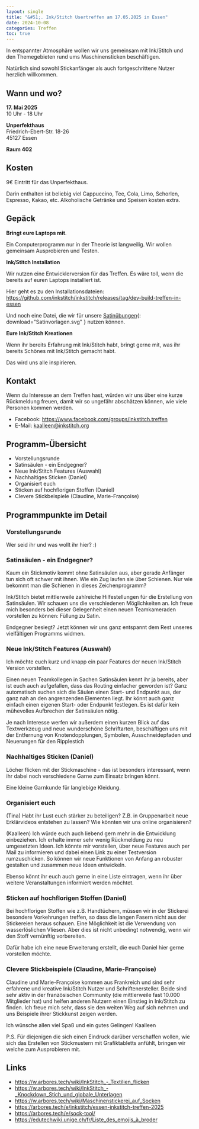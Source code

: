 ```yaml
---
layout: single
title: "&#51;. Ink/Stitch Usertreffen am 17.05.2025 in Essen"
date: 2024-10-08
categories: Treffen
toc: true
---
```

In entspannter Atmosphäre wollen wir uns gemeinsam mit Ink/Stitch und den Themegebieten rund ums Maschinensticken beschäftigen.

Natürlich sind sowohl Stickanfänger als auch fortgeschrittene Nutzer herzlich willkommen.

## Wann und wo?

**17. Mai 2025**<br>
10 Uhr - 18 Uhr

**Unperfekthaus**<br>
Friedrich-Ebert-Str. 18-26<br>
45127 Essen

**Raum 402**

## Kosten

9€ Eintritt für das Unperfekthaus.

Darin enthalten ist beliebig viel Cappuccino, Tee, Cola, Limo, Schorlen, Espresso, Kakao, etc.
Alkoholische Getränke und Speisen kosten extra.

## Gepäck

**Bringt eure Laptops mit**.

Ein Computerprogramm nur in der Theorie ist langweilig.
Wir wollen gemeinsam Ausprobieren und Testen.

**Ink/Stitch Installation**

Wir nutzen eine Entwicklerversion für das Treffen. Es wäre toll, wenn die bereits auf euren Laptops installiert ist.

Hier geht es zu den Installationsdateien: <https://github.com/inkstitch/inkstitch/releases/tag/dev-build-treffen-in-essen>

Und noch eine Datei, die wir für unsere [Satinübungen](/assets/files/Satinvorlagen2025.svg){: download="Satinvorlagen.svg" } nutzen können.

**Eure Ink/Stitch Kreationen**

Wenn ihr bereits Erfahrung mit Ink/Stitch habt, bringt gerne mit, was ihr bereits Schönes mit Ink/Stitch gemacht habt.

Das wird uns alle inspirieren.

## Kontakt

Wenn du Interesse an dem Treffen hast, würden wir uns über eine kurze Rückmeldung freuen, damit wir so ungefähr abschätzen können, wie viele Personen kommen werden.

* Facebook: <https://www.facebook.com/groups/inkstitch.treffen>
* E-Mail: kaalleen@inkstitch.org

## Programm-Übersicht

* Vorstellungsrunde
* Satinsäulen - ein Endgegner?
* Neue Ink/Stitch Features (Auswahl)
* Nachhaltiges Sticken (Daniel)
* Organisiert euch
* Sticken auf hochflorigen Stoffen (Daniel)
* Clevere Stickbeispiele (Claudine, Marie-Françoise)

## Programmpunkte im Detail

### Vorstellungsrunde

Wer seid ihr und was wollt ihr hier? :)

### Satinsäulen - ein Endgegner?

Kaum ein Stickmotiv kommt ohne Satinsäulen aus, aber gerade Anfänger tun sich oft schwer mit ihnen.
Wie ein Zug laufen sie über Schienen. Nur wie bekommt man die Schienen in dieses Zeichenprogramm?

Ink/Stitch bietet mittlerweile zahlreiche Hilfestellungen für die Erstellung von Satinsäulen.
Wir schauen uns die verschiedenen Möglichkeiten an.
Ich freue mich besonders bei dieser Gelegenheit einen neuen Teamkameraden vorstellen zu können: Füllung zu Satin.

Endgegner besiegt? Jetzt können wir uns ganz entspannt dem Rest unseres vielfältigen Programms widmen.

### Neue Ink/Stitch Features (Auswahl)

Ich möchte euch kurz und knapp ein paar Features der neuen Ink/Stitch Version vorstellen.

Einen neuen Teamkollegen in Sachen Satinsäulen kennt ihr ja bereits, aber ist euch auch aufgefallen, dass das Routing einfacher geworden ist?
Ganz automatisch suchen sich die Säulen einen Start- und Endpunkt aus, der ganz nah an den angrenzenden Elementen liegt.
Ihr könnt auch ganz einfach einen eigenen Start- oder Endpunkt festlegen. Es ist dafür kein mühevolles Aufbrechen der Satinsäulen nötig.

Je nach Interesse werfen wir außerdem einen kurzen Blick auf das Textwerkzeug und neue wunderschöne Schriftarten,
beschäftigen uns mit der Entfernung von Knotendopplungen, Symbolen, Ausschneidepfaden und Neuerungen für den Ripplestich

### Nachhaltiges Sticken (Daniel)

Löcher flicken mit der Stickmaschine - das ist besonders interessant, wenn ihr dabei noch verschiedene Garne zum Einsatz bringen könnt.

Eine kleine Garnkunde für langlebige Kleidung.

### Organisiert euch

(Tina) Habt ihr Lust euch stärker zu beteiligen? Z.B. in Gruppenarbeit neue Erklärvideos entstehen zu lassen? Wie könnten wir uns online organisieren?

(Kaalleen) Ich würde euch auch liebend gern mehr in die Entwicklung einbeziehen. Ich erhalte immer sehr wenig Rückmeldung zu neu umgesetzten Ideen.
Ich könnte mir vorstellen, über neue Features auch per Mail zu informieren und dabei einen Link zu einer Testversion rumzuschicken.
So können wir neue Funktionen von Anfang an robuster gestalten und zusammen neue Ideen entwickeln.

Ebenso könnt ihr euch auch gerne in eine Liste eintragen, wenn ihr über weitere Veranstaltungen informiert werden möchtet.

### Sticken auf hochflorigen Stoffen (Daniel)

Bei hochflorigen Stoffen wie z.B. Handtüchern, müssen wir in der Stickerei besondere Vorkehrungen treffen, so dass die langen Fasern nicht aus der Stickereien heraus schauen.
Eine Möglichkeit ist die Verwendung von wasserlöslichen Vliesen. Aber dies ist nicht unbedingt notwendig, wenn wir den Stoff vernünftig vorbereiten.

Dafür habe ich eine neue Erweiterung erstellt, die euch Daniel hier gerne vorstellen möchte.

### Clevere Stickbeispiele (Claudine, Marie-Françoise)

Claudine und Marie-Françoise kommen aus Frankreich und sind sehr erfahrene und kreative Ink/Stitch Nutzer und Schriftenersteller.
Beide sind sehr aktiv in der französischen Community (die mittlerweile fast 10.000 Mitglieder hat) und helfen anderen Nutzern einen Einstieg in Ink/Stitch zu finden.
Ich freue mich sehr, dass sie den weiten Weg auf sich nehmen und uns Beispiele ihrer Stickkunst zeigen werden.

Ich wünsche allen viel Spaß und ein gutes Gelingen!
Kaalleen


P.S. Für diejenigen die sich einen Eindruck darüber verschaffen wollen, wie sich das Erstellen von Stickmustern mit Grafiktabletts anfühlt, bringen wir welche zum Ausprobieren mit.

## Links

* <https://w.arbores.tech/wiki/InkStitch_-_Textilien_flicken>
* <https://w.arbores.tech/wiki/InkStitch_-_Knockdown_Stich_und_globale_Unterlagen>
* <https://w.arbores.tech/wiki/Maschinenstickerei_auf_Socken>
* <https://arbores.tech/e/inkstitch/essen-inkstitch-treffen-2025>
* <https://arbores.tech/e/sock-tool/>
* <https://edutechwiki.unige.ch/fr/Liste_des_emojis_à_broder>

